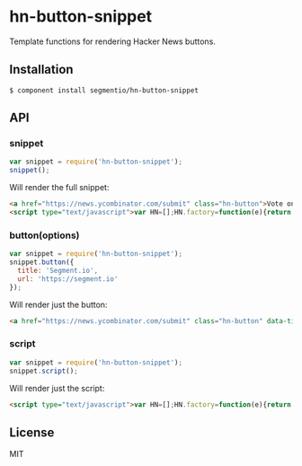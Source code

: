 
# hn-button-snippet

  Template functions for rendering Hacker News buttons.

## Installation

    $ component install segmentio/hn-button-snippet

## API
    
### snippet
```js
var snippet = require('hn-button-snippet');
snippet();
```

Will render the full snippet:

```html
<a href="https://news.ycombinator.com/submit" class="hn-button">Vote on HN</a>
<script type="text/javascript">var HN=[];HN.factory=function(e){return function(){HN.push([e].concat(Array.prototype.slice.call(arguments,0)))};},HN.on=HN.factory("on"),HN.once=HN.factory("once"),HN.off=HN.factory("off"),HN.emit=HN.factory("emit"),HN.load=function(){var e="hn-button.js";if(document.getElementById(e))return;var t=document.createElement("script");t.id=e,t.src="//hn-button.herokuapp.com/hn-button.js";var n=document.getElementsByTagName("script")[0];n.parentNode.insertBefore(t,n)},HN.load();</script>
```

### button(options)
```js
var snippet = require('hn-button-snippet');
snippet.button({
  title: 'Segment.io',
  url: 'https://segment.io'
});
```

Will render just the button:

```html
<a href="https://news.ycombinator.com/submit" class="hn-button" data-title="Test" data-url="https://segment.io">Vote on HN</a>
```

### script
```js
var snippet = require('hn-button-snippet');
snippet.script();
```

Will render just the script:

```html
<script type="text/javascript">var HN=[];HN.factory=function(e){return function(){HN.push([e].concat(Array.prototype.slice.call(arguments,0)))};},HN.on=HN.factory("on"),HN.once=HN.factory("once"),HN.off=HN.factory("off"),HN.emit=HN.factory("emit"),HN.load=function(){var e="hn-button.js";if(document.getElementById(e))return;var t=document.createElement("script");t.id=e,t.src="//hn-button.herokuapp.com/hn-button.js";var n=document.getElementsByTagName("script")[0];n.parentNode.insertBefore(t,n)},HN.load();</script>
```

## License

  MIT

